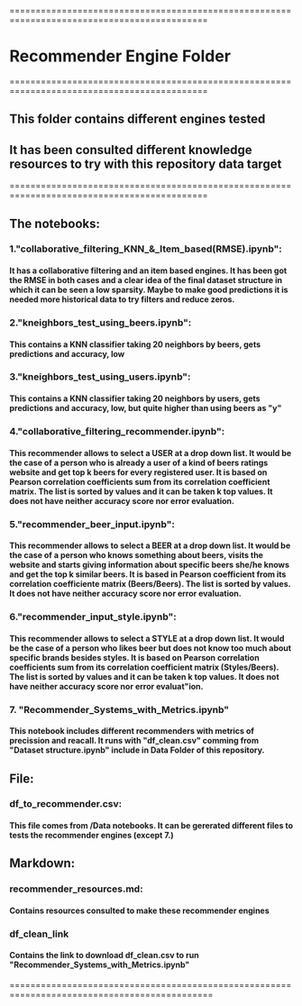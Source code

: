 ============================================================================================
# Recommender Engine Folder
============================================================================================
## This folder contains different engines tested
## It has been consulted different knowledge resources to try with this repository data target
============================================================================================
## The notebooks:

### 1."collaborative_filtering_KNN_&_Item_based(RMSE).ipynb":

#### It has a collaborative filtering and an item based engines. It has been got the RMSE in both cases and a clear idea of the final dataset structure in which it can be seen a low sparsity. Maybe to make good predictions it is needed more historical data to try filters and reduce zeros.

### 2."kneighbors_test_using_beers.ipynb":

#### This contains a KNN classifier taking 20 neighbors by beers, gets predictions and accuracy, low

### 3."kneighbors_test_using_users.ipynb":

#### This contains a KNN classifier taking 20 neighbors by users, gets predictions and accuracy, low, but quite higher than using beers as "y"

### 4."collaborative_filtering_recommender.ipynb":

#### This recommender allows to select a USER at a drop down list. It would be the case of a person who is already a user of a kind of beers ratings website and get top k beers for every registered user. It is based on Pearson correlation  coefficients sum from its correlation coefficient matrix. The list is sorted by values and it can be taken k  top values. It does not have neither accuracy score nor error evaluation.

### 5."recommender_beer_input.ipynb":

#### This recommender allows to select a BEER at a drop down list. It would be the case of a person who knows something about beers, visits the website and starts giving information about specific beers she/he knows and get the top k similar beers. It is based in Pearson coefficient from its correlation coefficiente matrix (Beers/Beers). The list is sorted by values. It does not have neither accuracy score nor error evaluation.

### 6."recommender_input_style.ipynb":

#### This recommender allows to select a STYLE at a drop down list. It would be the case of a person who likes beer but does not know too much about specific brands besides styles. It is based on Pearson correlation coefficients sum from its correlation coefficient matrix (Styles/Beers). The list is sorted by values and it can be taken k top values. It does not have neither accuracy score nor error evaluat"ion.

### 7. "Recommender_Systems_with_Metrics.ipynb"

#### This notebook includes different recommenders with metrics of precission and reacall. It runs with "df_clean.csv" comming from "Dataset structure.ipynb" include in Data Folder of this repository. 

## File:

### df_to_recommender.csv:
#### This file comes from /Data notebooks. It can be gererated different files to tests the recommender engines (except 7.)

## Markdown:

### recommender_resources.md:
#### Contains resources consulted to make these recommender engines
### df_clean_link
#### Contains the link to download df_clean.csv to run "Recommender_Systems_with_Metrics.ipynb"
=============================================================================================
